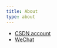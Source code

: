 ```yaml
---
title: About
type: about
---
```


- [CSDN account](https://blog.csdn.net/m0_63312733?spm=1000.2115.3001.5343)
- [WeChat](https://img-blog.csdnimg.cn/7deb340b1c95414d9dc25a89d1cb1f32.png)
